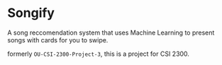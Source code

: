 # Songify

A song reccomendation system that uses Machine Learning to present songs with cards for you to swipe.

formerly `OU-CSI-2300-Project-3`, this is a project for CSI 2300.